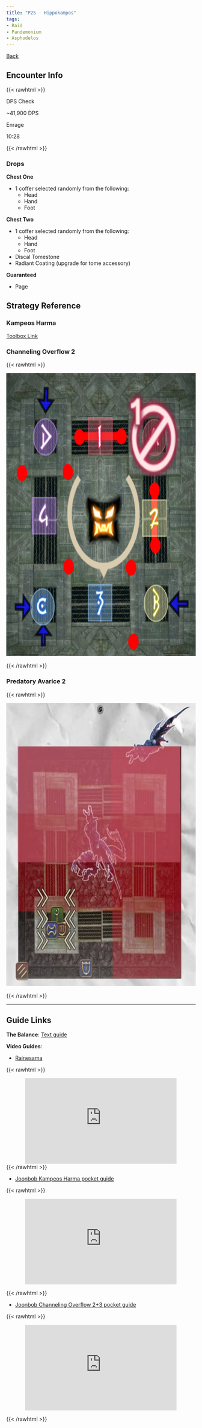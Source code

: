 ```yaml
---
title: "P2S - Hippokampos"
tags:
- Raid
- Pandemonium
- Asphodelos
---
```

[Back](notes/Asphodelos.md)

## Encounter Info
{{< rawhtml >}}
<div style="width: fit-content;min-width: 30%;margin: 1em 0">
	<p class="admonitionDamageHeader">
		DPS Check
	</p>
	<p class="admonitionDamageBody">
		~41,900 DPS
	</p>
	<p class="admonitionEnrageHeader">
		Enrage
	</p>
	<p class="admonitionEnrageBody">
		10:28
	</p>
</div>
{{< /rawhtml >}}

### Drops
**Chest One**
- 1 coffer selected randomly from the following:
	- Head
	- Hand
	- Foot
	
**Chest Two**
- 1 coffer selected randomly from the following:
	- Head
	- Hand
	- Foot
- Discal Tomestone
- Radiant Coating (upgrade for tome accessory)

**Guaranteed**
- Page

## Strategy Reference

### Kampeos Harma
[Toolbox Link](https://ff14.toolboxgaming.space/?id=677343458141461&preview=1)

### Channeling Overflow 2
{{< rawhtml >}}
<p style="text-align: center"><img src="/notes/images/flow2.jpg" height="750px"></p>
{{< /rawhtml >}}

### Predatory Avarice 2
{{< rawhtml >}}
<p style="text-align: center"><img src="/notes/images/avarice2.jpg" height="750px"></p>
{{< /rawhtml >}}

---

## Guide Links
**The Balance**: [Text guide](https://www.thebalanceffxiv.com/encounters/savage/pandaemonium/p2s/)

**Video Guides**:
- [Rainesama](https://www.youtube.com/watch?v=ZgA7787UGKk)

{{< rawhtml >}}
<div style="position:relative;padding-bottom:45%;max-width:80%;margin: auto;">
	<iframe 
		style="width:100%;height:100%;position:absolute;left:0px;top:0px;"
		width="100%" 
		height="100%" 
		src="https://www.youtube.com/embed/ZgA7787UGKk" 
		title="Rainesama embed" 
		frameborder="0" 
		allow="accelerometer; autoplay; clipboard-write; encrypted-media; gyroscope; picture-in-picture" 
		allowfullscreen
	></iframe>
</div>
{{< /rawhtml >}}

- [Joonbob Kampeos Harma pocket guide](https://www.youtube.com/watch?v=PRQSMXcjpRk)

{{< rawhtml >}}

<div style="position:relative;padding-bottom:45%;max-width:80%;margin: auto;">
	<iframe 
		style="width:100%;height:100%;position:absolute;left:0px;top:0px;"
		width="100%" 
		height="100%" 
		src="https://www.youtube.com/embed/PRQSMXcjpRk" 
		title="Joonbob Kampeos Harma pocket guide" 
		frameborder="0" 
		allow="accelerometer; autoplay; clipboard-write; encrypted-media; gyroscope; picture-in-picture" 
		allowfullscreen
	></iframe>
</div>

{{< /rawhtml >}}

- [Joonbob Channeling Overflow 2+3 pocket guide](https://www.youtube.com/watch?v=lWMYCSBy6Ak)

{{< rawhtml >}}

<div style="position:relative;padding-bottom:45%;max-width:80%;margin: auto;">
	<iframe 
		style="width:100%;height:100%;position:absolute;left:0px;top:0px;"
		width="100%" 
		height="100%" 
		src="https://www.youtube.com/embed/lWMYCSBy6Ak" 
		title="Joonbob Channeling Overflow 2+3 pocket guide" 
		frameborder="0" 
		allow="accelerometer; autoplay; clipboard-write; encrypted-media; gyroscope; picture-in-picture" 
		allowfullscreen
	></iframe>
</div>

{{< /rawhtml >}}